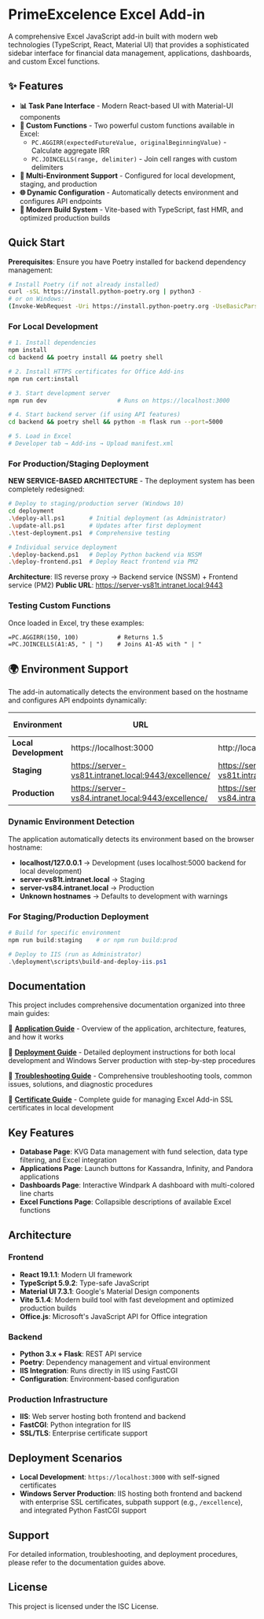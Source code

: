 # PrimeExcelence Excel Add-in

A comprehensive Excel JavaScript add-in built with modern web technologies (TypeScript, React, Material UI) that provides a sophisticated sidebar interface for financial data management, applications, dashboards, and custom Excel functions.

## ✨ Features

- **📊 Task Pane Interface** - Modern React-based UI with Material-UI components
- **🧮 Custom Functions** - Two powerful custom functions available in Excel:
  - `PC.AGGIRR(expectedFutureValue, originalBeginningValue)` - Calculate aggregate IRR
  - `PC.JOINCELLS(range, delimiter)` - Join cell ranges with custom delimiters
- **🔧 Multi-Environment Support** - Configured for local development, staging, and production
- **🌐 Dynamic Configuration** - Automatically detects environment and configures API endpoints
- **🚀 Modern Build System** - Vite-based with TypeScript, fast HMR, and optimized production builds

## Quick Start

**Prerequisites**: Ensure you have Poetry installed for backend dependency management:
```bash
# Install Poetry (if not already installed)
curl -sSL https://install.python-poetry.org | python3 -
# or on Windows:
(Invoke-WebRequest -Uri https://install.python-poetry.org -UseBasicParsing).Content | python -
```

### For Local Development
```bash
# 1. Install dependencies
npm install
cd backend && poetry install && poetry shell

# 2. Install HTTPS certificates for Office Add-ins
npm run cert:install

# 3. Start development server
npm run dev                    # Runs on https://localhost:3000

# 4. Start backend server (if using API features)
cd backend && poetry shell && python -m flask run --port=5000

# 5. Load in Excel
# Developer tab → Add-ins → Upload manifest.xml
```

### For Production/Staging Deployment

**NEW SERVICE-BASED ARCHITECTURE** - The deployment system has been completely redesigned:

```bash
# Deploy to staging/production server (Windows 10)
cd deployment
.\deploy-all.ps1       # Initial deployment (as Administrator)
.\update-all.ps1       # Updates after first deployment
.\test-deployment.ps1  # Comprehensive testing

# Individual service deployment
.\deploy-backend.ps1   # Deploy Python backend via NSSM
.\deploy-frontend.ps1  # Deploy React frontend via PM2
```

**Architecture**: IIS reverse proxy → Backend service (NSSM) + Frontend service (PM2)
**Public URL**: https://server-vs81t.intranet.local:9443

### Testing Custom Functions
Once loaded in Excel, try these examples:
```excel
=PC.AGGIRR(150, 100)           # Returns 1.5
=PC.JOINCELLS(A1:A5, " | ")    # Joins A1-A5 with " | "
```

## 🌍 Environment Support

The add-in automatically detects the environment based on the hostname and configures API endpoints dynamically:

| Environment | URL | API Endpoint | Manifest | Build Command |
|-------------|-----|--------------|----------|---------------|
| **Local Development** | https://localhost:3000 | http://localhost:5000/api | `manifest.xml` | `npm run build:dev` |
| **Staging** | https://server-vs81t.intranet.local:9443/excellence/ | https://server-vs81t.intranet.local:9443/excellence/api | `manifest-staging.xml` | `npm run build:staging` |
| **Production** | https://server-vs84.intranet.local:9443/excellence/ | https://server-vs84.intranet.local:9443/excellence/api | `manifest-prod.xml` | `npm run build:prod` |

### Dynamic Environment Detection
The application automatically detects its environment based on the browser hostname:
- **localhost/127.0.0.1** → Development (uses localhost:5000 backend for local development)
- **server-vs81t.intranet.local** → Staging 
- **server-vs84.intranet.local** → Production
- **Unknown hostnames** → Defaults to development with warnings

### For Staging/Production Deployment
```powershell
# Build for specific environment
npm run build:staging    # or npm run build:prod

# Deploy to IIS (run as Administrator)
.\deployment\scripts\build-and-deploy-iis.ps1
```

## Documentation

This project includes comprehensive documentation organized into three main guides:

📖 **[Application Guide](APPLICATION_GUIDE.md)** - Overview of the application, architecture, features, and how it works

🚀 **[Deployment Guide](DEPLOYMENT_GUIDE.md)** - Detailed deployment instructions for both local development and Windows Server production with step-by-step procedures

🔧 **[Troubleshooting Guide](TROUBLESHOOTING_GUIDE.md)** - Comprehensive troubleshooting tools, common issues, solutions, and diagnostic procedures

📜 **[Certificate Guide](CERTIFICATE_GUIDE.md)** - Complete guide for managing Excel Add-in SSL certificates in local development

## Key Features

- **Database Page**: KVG Data management with fund selection, data type filtering, and Excel integration
- **Applications Page**: Launch buttons for Kassandra, Infinity, and Pandora applications  
- **Dashboards Page**: Interactive Windpark A dashboard with multi-colored line charts
- **Excel Functions Page**: Collapsible descriptions of available Excel functions

## Architecture

### Frontend
- **React 19.1.1**: Modern UI framework
- **TypeScript 5.9.2**: Type-safe JavaScript
- **Material UI 7.3.1**: Google's Material Design components
- **Vite 5.1.4**: Modern build tool with fast development and optimized production builds
- **Office.js**: Microsoft's JavaScript API for Office integration

### Backend
- **Python 3.x + Flask**: REST API service
- **Poetry**: Dependency management and virtual environment
- **IIS Integration**: Runs directly in IIS using FastCGI
- **Configuration**: Environment-based configuration

### Production Infrastructure  
- **IIS**: Web server hosting both frontend and backend
- **FastCGI**: Python integration for IIS
- **SSL/TLS**: Enterprise certificate support

## Deployment Scenarios

- **Local Development**: `https://localhost:3000` with self-signed certificates
- **Windows Server Production**: IIS hosting both frontend and backend with enterprise SSL certificates, subpath support (e.g., `/excellence`), and integrated Python FastCGI support

## Support

For detailed information, troubleshooting, and deployment procedures, please refer to the documentation guides above.

## License

This project is licensed under the ISC License.